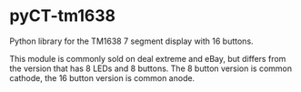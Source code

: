 # pyCT-tm1638

Python library for the TM1638 7 segment display with 16 buttons.

This module is commonly sold on deal extreme and eBay, but differs from the version that has 8 LEDs and 8 buttons. The 8 button version is common cathode, the 16 button version is common anode.
